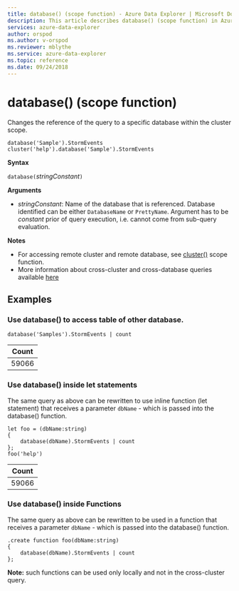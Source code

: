 ```yaml
---
title: database() (scope function) - Azure Data Explorer | Microsoft Docs
description: This article describes database() (scope function) in Azure Data Explorer.
services: azure-data-explorer
author: orspod
ms.author: v-orspod
ms.reviewer: mblythe
ms.service: azure-data-explorer
ms.topic: reference
ms.date: 09/24/2018
---
```

# database() (scope function)

Changes the reference of the query to a specific database within the cluster scope. 

```kusto
database('Sample').StormEvents
cluster('help').database('Sample').StormEvents
```

**Syntax**

`database(`*stringConstant*`)`

**Arguments**

* *stringConstant*: Name of the database that is referenced. Database identified can be either `DatabaseName` or `PrettyName`. Argument has to be _constant_ prior of query execution, i.e. cannot come from sub-query evaluation.

**Notes**

* For accessing remote cluster and remote database, see [cluster()](clusterfunction.md) scope function.
* More information about cross-cluster and cross-database queries available [here](cross-cluster-or-database-queries.md)

## Examples

### Use database() to access table of other database. 

```kusto
database('Samples').StormEvents | count
```

|Count|
|---|
|59066|

### Use database() inside let statements 

The same query as above can be rewritten to use inline function (let statement) that 
receives a parameter `dbName` - which is passed into the database() function.

```kusto
let foo = (dbName:string)
{
    database(dbName).StormEvents | count
};
foo('help')
```

|Count|
|---|
|59066|

### Use database() inside Functions 

The same query as above can be rewritten to be used in a function that 
receives a parameter `dbName` - which is passed into the database() function.

```kusto
.create function foo(dbName:string)
{
    database(dbName).StormEvents | count
};
```

**Note:** such functions can be used only locally and not in the cross-cluster query.